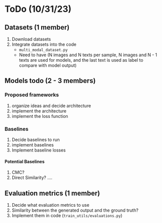 # ToDo (10/31/23)

## Datasets (1 member)

1. Download datasets
2. Integrate datasets into the code
    - `multi_modal_dataset.py`
    - Need to have (N images and N texts per sample, N images and N - 1 texts are used for models, and the last text is used as label to compare with model output)

## Models todo (2 - 3 members)

### Proposed frameworks

1. organize ideas and decide architecture
2. implement the architecture
3. implement the loss function

### Baselines

1. Decide baselines to run
2. implement baselines
3. Implement baseline losses


#### Potential Baselines

1. CMC?
2. Direct Similarity?
....


## Evaluation metrics (1 member)

1. Decide what evaluation metrics to use
2. Similarity between the generated output and the ground truth?
3. Implement them in code (`train_utils/evaluations.py`)



